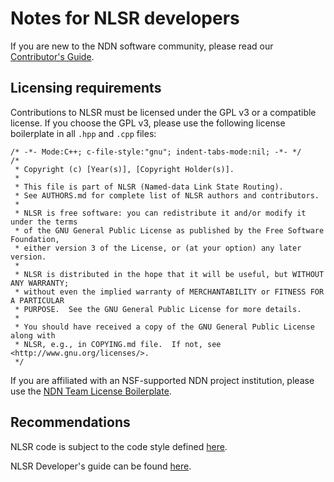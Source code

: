 # Notes for NLSR developers

If you are new to the NDN software community, please read our
[Contributor's Guide](https://github.com/named-data/.github/blob/main/CONTRIBUTING.md).

## Licensing requirements

Contributions to NLSR must be licensed under the GPL v3 or a compatible license.
If you choose the GPL v3, please use the following license boilerplate in all `.hpp`
and `.cpp` files:

    /* -*- Mode:C++; c-file-style:"gnu"; indent-tabs-mode:nil; -*- */
    /*
     * Copyright (c) [Year(s)], [Copyright Holder(s)].
     *
     * This file is part of NLSR (Named-data Link State Routing).
     * See AUTHORS.md for complete list of NLSR authors and contributors.
     *
     * NLSR is free software: you can redistribute it and/or modify it under the terms
     * of the GNU General Public License as published by the Free Software Foundation,
     * either version 3 of the License, or (at your option) any later version.
     *
     * NLSR is distributed in the hope that it will be useful, but WITHOUT ANY WARRANTY;
     * without even the implied warranty of MERCHANTABILITY or FITNESS FOR A PARTICULAR
     * PURPOSE.  See the GNU General Public License for more details.
     *
     * You should have received a copy of the GNU General Public License along with
     * NLSR, e.g., in COPYING.md file.  If not, see <http://www.gnu.org/licenses/>.
     */

If you are affiliated with an NSF-supported NDN project institution, please use the [NDN Team License
Boilerplate](https://redmine.named-data.net/projects/nlsr/wiki/NDN_Team_License_Boilerplate_(NLSR)).

## Recommendations

NLSR code is subject to the code style defined
[here](https://redmine.named-data.net/projects/nfd/wiki/CodeStyle).

NLSR Developer's guide can be found
[here](https://github.com/named-data/NLSR/blob/developers-guide/NLSR-Developers-Guide.pdf).
